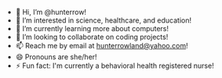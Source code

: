 - 👋 Hi, I’m @hunterrow!
- 👀 I’m interested in science, healthcare, and education!
- 🌱 I’m currently learning more about computers!
- 💞️ I’m looking to collaborate on coding projects!
- 📫 Reach me by email at hunterrowland@yahoo.com!
- 😄 Pronouns are she/her!
- ⚡ Fun fact: I'm currently a behavioral health registered nurse!

<!---
hunterrow/hunterrow is a ✨ special ✨ repository because its `README.md` (this file) appears on your GitHub profile.
You can click the Preview link to take a look at your changes.
--->
